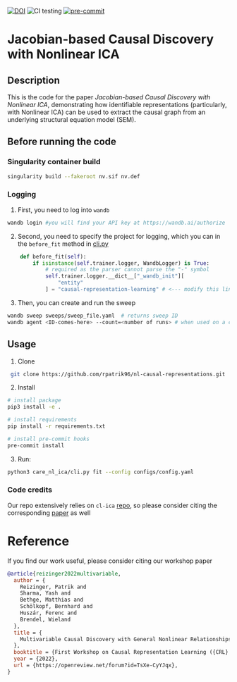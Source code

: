 [![DOI](https://zenodo.org/badge/DOI/10.5281/zenodo.7002143.svg)](https://doi.org/10.5281/zenodo.7002143)
![CI testing](https://github.com/rpatrik96/nl-causal-representations/workflows/python-package/badge.svg?branch=master)
[![pre-commit](https://img.shields.io/badge/pre--commit-enabled-brightgreen?logo=pre-commit&logoColor=white)](https://github.com/pre-commit/pre-commit)

# Jacobian-based Causal Discovery with Nonlinear ICA


## Description
This is the code for the paper _Jacobian-based Causal Discovery with Nonlinear ICA_, demonstrating how identifiable representations (particularly, with Nonlinear ICA) can be used to extract the causal graph from an underlying structural equation model (SEM).

## Before running the code

### Singularity container build

```bash
singularity build --fakeroot nv.sif nv.def
```

### Logging

1. First, you need to log into `wandb`
```bash
wandb login #you will find your API key at https://wandb.ai/authorize
```

2. Second, you need to specify the project for logging, which you can in the `before_fit` method in [cli.py](https://github.com/rpatrik96/nl-causal-representations/blob/master/care_nl_ica/cli.py#L37)
```python
    def before_fit(self):
        if isinstance(self.trainer.logger, WandbLogger) is True:
            # required as the parser cannot parse the "-" symbol
            self.trainer.logger.__dict__["_wandb_init"][
                "entity"
            ] = "causal-representation-learning" # <--- modify this line
```

3. Then, you can create and run the sweep
```bash
wandb sweep sweeps/sweep_file.yaml  # returns sweep ID
wandb agent <ID-comes-here> --count=<number of runs> # when used on a cluster, set it to one and start multiple processes
```


## Usage 

1. Clone
```bash
 git clone https://github.com/rpatrik96/nl-causal-representations.git
```

2. Install
```bash
# install package
pip3 install -e .

# install requirements 
pip install -r requirements.txt

# install pre-commit hooks
pre-commit install
```

3. Run:
```bash
python3 care_nl_ica/cli.py fit --config configs/config.yaml
```




### Code credits
Our repo extensively relies on `cl-ica` [repo](https://github.com/brendel-group/cl-ica), so please consider citing the corresponding [paper](http://proceedings.mlr.press/v139/zimmermann21a/zimmermann21a.pdf) as well


# Reference
If you find our work useful, please consider citing our workshop paper

```bibtex
@article{reizinger2022multivariable,
  author = {
    Reizinger, Patrik and
    Sharma, Yash and
    Bethge, Matthias and
    Schölkopf, Bernhard and
    Huszár, Ferenc and
    Brendel, Wieland
  },
  title = {
    Multivariable Causal Discovery with General Nonlinear Relationships
  },
  booktitle = {First Workshop on Causal Representation Learning ({CRL} 2022), {UAI} 2022},
  year = {2022},
  url = {https://openreview.net/forum?id=TsXe-CyYJqx},
}
```

[//]: # (@article{)

[//]: # (    reizinger2023jacobian,)

[//]: # (    title={Jacobian-based Causal Discovery with Nonlinear ICA},)

[//]: # (    author = {)

[//]: # (    Reizinger, Patrik and)

[//]: # (    Sharma, Yash and)

[//]: # (    Bethge, Matthias and)

[//]: # (    Schölkopf, Bernhard and)

[//]: # (    Huszár, Ferenc and)

[//]: # (    Brendel, Wieland)

[//]: # (    },)

[//]: # (    journal={Transactions on Machine Learning Research},)

[//]: # (    year={2023},)

[//]: # (    url={https://openreview.net/forum?id=2Yo9xqR6Ab},)

[//]: # (})

